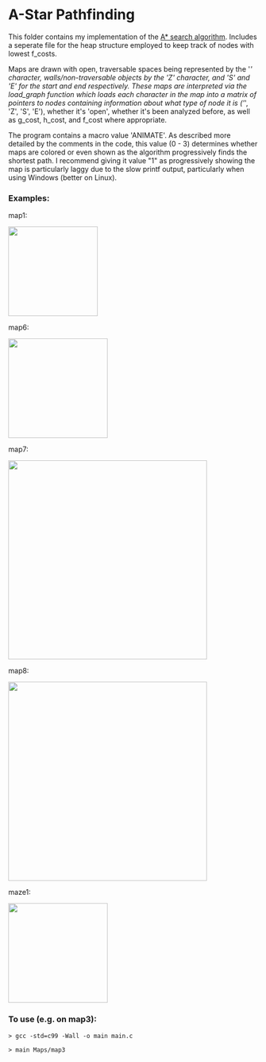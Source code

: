 # A-Star Pathfinding
This folder contains my implementation of the [A* search algorithm](https://en.wikipedia.org/wiki/A*_search_algorithm). Includes a seperate file for the heap structure employed to keep track of nodes with lowest f_costs.

Maps are drawn with open, traversable spaces being represented by the '_' character, walls/non-traversable objects by the 'Z' character, and 'S' and 'E' for the start and end respectively. These maps are interpreted via the load_graph function which loads each character in the map into a matrix of pointers to nodes containing information about what type of node it is ('_', 'Z', 'S', 'E'), whether it's 'open', whether it's been analyzed before, as well as g_cost, h_cost, and f_cost where appropriate.

The program contains a macro value 'ANIMATE'. As described more detailed by the comments in the code, this value (0 - 3) determines whether maps are colored or even shown as the algorithm progressively finds the shortest path. I recommend giving it value "1" as progressively showing the map is particularly laggy due to the slow printf output, particularly when using Windows (better on Linux).

### Examples:
map1:

<img src="https://raw.githubusercontent.com/Terpal47/misc-programs/master/Algorithms/A-Star%20Pathfinding/Pictures/map1_solved.PNG" width="180">

map6:

<img src="https://raw.githubusercontent.com/Terpal47/misc-programs/master/Algorithms/A-Star%20Pathfinding/Pictures/map6_solved.PNG" width="200">

map7:

<img src="https://raw.githubusercontent.com/Terpal47/misc-programs/master/Algorithms/A-Star%20Pathfinding/Pictures/map7_solved.PNG" width="400">

map8:

<img src="https://raw.githubusercontent.com/Terpal47/misc-programs/master/Algorithms/A-Star%20Pathfinding/Pictures/map8_solved.PNG" width="400">

maze1:

<img src="https://raw.githubusercontent.com/Terpal47/misc-programs/master/Algorithms/A-Star%20Pathfinding/Pictures/maze1_solved.PNG" width="200">

### To use (e.g. on map3):
```> gcc -std=c99 -Wall -o main main.c```

```> main Maps/map3```
